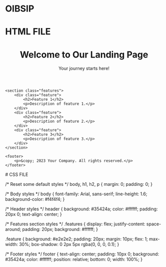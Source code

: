 # OIBSIP
# HTML FILE

<!DOCTYPE html>
<html lang="en">
<head>
    <meta charset="UTF-8">
    <meta name="viewport" content="width=device-width, initial-scale=1.0">
    <link rel="stylesheet" href="styles.css">
    <title>Landing Page</title>
</head>
<body>
    <header>
        <h1>Welcome to Our Landing Page</h1>
        <p>Your journey starts here!</p>
    </header>
    
    <section class="features">
        <div class="feature">
            <h2>Feature 1</h2>
            <p>Description of feature 1.</p>
        </div>
        <div class="feature">
            <h2>Feature 2</h2>
            <p>Description of feature 2.</p>
        </div>
        <div class="feature">
            <h2>Feature 3</h2>
            <p>Description of feature 3.</p>
        </div>
    </section>

    <footer>
        <p>&copy; 2023 Your Company. All rights reserved.</p>
    </footer>
</body>
</html>
 # CSS FILE

 /* Reset some default styles */
body, h1, h2, p {
    margin: 0;
    padding: 0;
}

/* Body styles */
body {
    font-family: Arial, sans-serif;
    line-height: 1.6;
    background-color: #f4f4f4;
}

/* Header styles */
header {
    background: #35424a;
    color: #ffffff;
    padding: 20px 0;
    text-align: center;
}

/* Features section styles */
.features {
    display: flex;
    justify-content: space-around;
    padding: 20px;
    background: #ffffff;
}

.feature {
    background: #e2e2e2;
    padding: 20px;
    margin: 10px;
    flex: 1;
    max-width: 30%;
    box-shadow: 0 2px 5px rgba(0, 0, 0, 0.1);
}

/* Footer styles */
footer {
    text-align: center;
    padding: 10px 0;
    background: #35424a;
    color: #ffffff;
    position: relative;
    bottom: 0;
    width: 100%;
}
